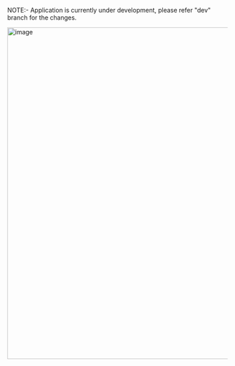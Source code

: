 NOTE:- Application is currently under development, please refer "dev" branch for the changes.

<img width="757" alt="image" src="https://github.com/user-attachments/assets/da1901f2-9401-4225-9ac1-6365a156169f" />
